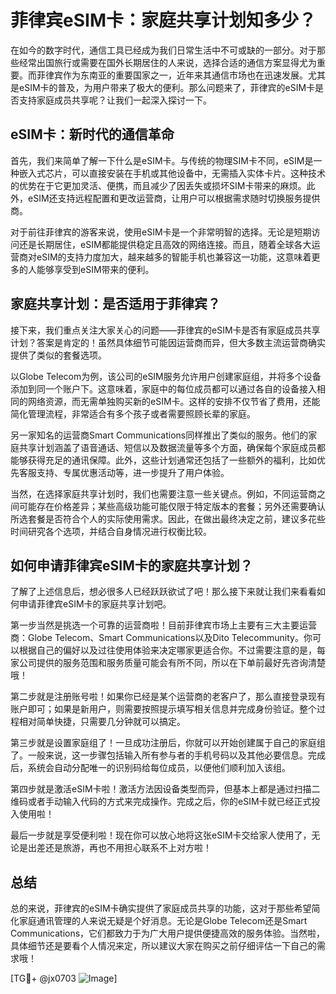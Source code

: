 # 菲律宾eSIM卡：家庭共享计划知多少？

在如今的数字时代，通信工具已经成为我们日常生活中不可或缺的一部分。对于那些经常出国旅行或需要在国外长期居住的人来说，选择合适的通信方案显得尤为重要。而菲律宾作为东南亚的重要国家之一，近年来其通信市场也在迅速发展。尤其是eSIM卡的普及，为用户带来了极大的便利。那么问题来了，菲律宾的eSIM卡是否支持家庭成员共享呢？让我们一起深入探讨一下。

## eSIM卡：新时代的通信革命

首先，我们来简单了解一下什么是eSIM卡。与传统的物理SIM卡不同，eSIM是一种嵌入式芯片，可以直接安装在手机或其他设备中，无需插入实体卡片。这种技术的优势在于它更加灵活、便携，而且减少了因丢失或损坏SIM卡带来的麻烦。此外，eSIM还支持远程配置和更改运营商，让用户可以根据需求随时切换服务提供商。

对于前往菲律宾的游客来说，使用eSIM卡是一个非常明智的选择。无论是短期访问还是长期居住，eSIM都能提供稳定且高效的网络连接。而且，随着全球各大运营商对eSIM的支持力度加大，越来越多的智能手机也兼容这一功能，这意味着更多的人能够享受到eSIM带来的便利。

## 家庭共享计划：是否适用于菲律宾？

接下来，我们重点关注大家关心的问题——菲律宾的eSIM卡是否有家庭成员共享计划？答案是肯定的！虽然具体细节可能因运营商而异，但大多数主流运营商确实提供了类似的套餐选项。

以Globe Telecom为例，该公司的eSIM服务允许用户创建家庭组，并将多个设备添加到同一个账户下。这意味着，家庭中的每位成员都可以通过各自的设备接入相同的网络资源，而无需单独购买新的eSIM卡。这样的安排不仅节省了费用，还能简化管理流程，非常适合有多个孩子或者需要照顾长辈的家庭。

另一家知名的运营商Smart Communications同样推出了类似的服务。他们的家庭共享计划涵盖了语音通话、短信以及数据流量等多个方面，确保每个家庭成员都能够获得充足的通讯保障。此外，这些计划通常还包括了一些额外的福利，比如优先客服支持、专属优惠活动等，进一步提升了用户体验。

当然，在选择家庭共享计划时，我们也需要注意一些关键点。例如，不同运营商之间可能存在价格差异；某些高级功能可能仅限于特定版本的套餐；另外还需要确认所选套餐是否符合个人的实际使用需求。因此，在做出最终决定之前，建议多花些时间研究各个选项，并结合自身情况进行权衡比较。

## 如何申请菲律宾eSIM卡的家庭共享计划？

了解了上述信息后，想必很多人已经跃跃欲试了吧！那么接下来就让我们来看看如何申请菲律宾eSIM卡的家庭共享计划吧。

第一步当然是挑选一个可靠的运营商啦！目前菲律宾市场上主要有三大主要运营商：Globe Telecom、Smart Communications以及Dito Telecommunity。你可以根据自己的偏好以及过往使用体验来决定哪家更适合你。不过需要注意的是，每家公司提供的服务范围和服务质量可能会有所不同，所以在下单前最好先咨询清楚哦！

第二步就是注册账号啦！如果你已经是某个运营商的老客户了，那么直接登录现有账户即可；如果是新用户，则需要按照提示填写相关信息并完成身份验证。整个过程相对简单快捷，只需要几分钟就可以搞定。

第三步就是设置家庭组了！一旦成功注册后，你就可以开始创建属于自己的家庭组了。一般来说，这一步骤包括输入所有参与者的手机号码以及其他必要信息。完成后，系统会自动分配唯一的识别码给每位成员，以便他们顺利加入该组。

第四步就是激活eSIM卡啦！激活方法因设备类型而异，但基本上都是通过扫描二维码或者手动输入代码的方式来完成操作。完成之后，你的eSIM卡就已经正式投入使用啦！

最后一步就是享受便利啦！现在你可以放心地将这张eSIM卡交给家人使用了，无论是出差还是旅游，再也不用担心联系不上对方啦！

## 总结

总的来说，菲律宾的eSIM卡确实提供了家庭成员共享的功能，这对于那些希望简化家庭通讯管理的人来说无疑是个好消息。无论是Globe Telecom还是Smart Communications，它们都致力于为广大用户提供便捷高效的服务体验。当然啦，具体细节还是要看个人情况来定，所以建议大家在购买之前仔细评估一下自己的需求哦！

[TG💪+ @jx0703 ![Image](https://github.com/user-attachments/assets/dbca1d08-cadb-493c-b0ec-ad6f7a83f270)]